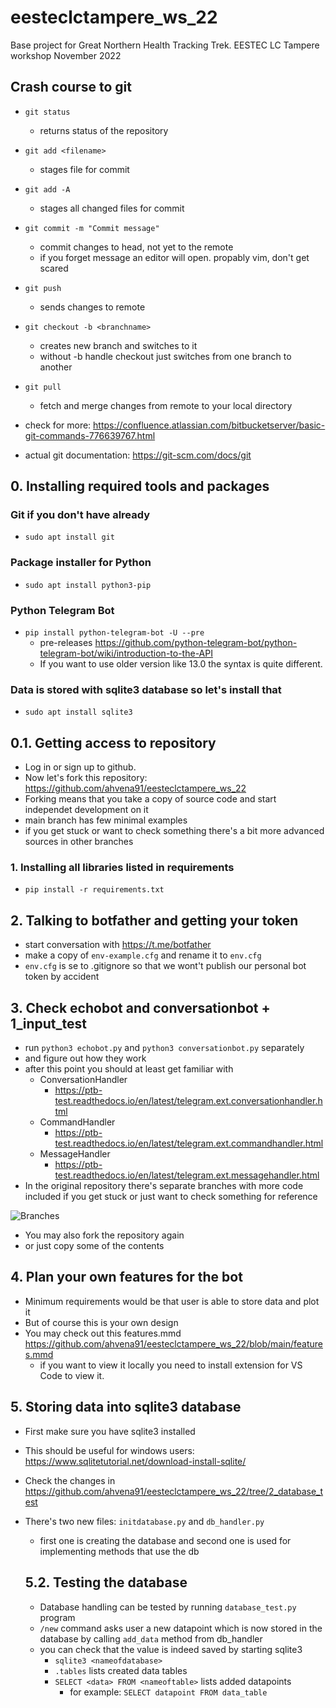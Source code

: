 # eesteclctampere_ws_22
Base project for Great Northern Health Tracking Trek. EESTEC LC Tampere workshop November 2022

## Crash course to git

- `git status`
  - returns status of the repository
- `git add <filename>`
  - stages file for commit
- `git add -A`
  - stages all changed files for commit
- `git commit -m "Commit message"`
  - commit changes to head, not yet to the remote
  - if you forget message an editor will open. propably vim, don't get scared
- `git push`
  - sends changes to remote
- `git checkout -b <branchname>`
  - creates new branch and switches to it
  - without -b handle checkout just switches from one branch to another
- `git pull`
  - fetch and merge changes from remote to your local directory

- check for more: https://confluence.atlassian.com/bitbucketserver/basic-git-commands-776639767.html
- actual git documentation: https://git-scm.com/docs/git

## 0. Installing required tools and packages

### Git if you don't have already

- `sudo apt install git`

### Package installer for Python

- `sudo apt install python3-pip`

### Python Telegram Bot 

- `pip install python-telegram-bot -U --pre`
  - pre-releases https://github.com/python-telegram-bot/python-telegram-bot/wiki/introduction-to-the-API
  - If you want to use older version like 13.0 the syntax is quite different.

### Data is stored with sqlite3 database so let's install that

- `sudo apt install sqlite3`

## 0.1. Getting access to repository

- Log in or sign up to github.
- Now let's fork this repository: https://github.com/ahvena91/eesteclctampere_ws_22
- Forking means that you take a copy of source code and start independet development on it
- main branch has few minimal examples
- if you get stuck or want to check something there's a bit more advanced sources in other branches

### 1. Installing all libraries listed in requirements

- `pip install -r requirements.txt`

## 2. Talking to botfather and getting your token

- start conversation with https://t.me/botfather
- make a copy of `env-example.cfg` and rename it to `env.cfg`
- `env.cfg` is se to .gitignore so that we wont't publish our personal bot token by accident

## 3. Check echobot and conversationbot + 1_input_test

- run `python3 echobot.py` and `python3 conversationbot.py` separately
- and figure out how they work
- after this point you should at least get familiar with
  - ConversationHandler
    - https://ptb-test.readthedocs.io/en/latest/telegram.ext.conversationhandler.html
  - CommandHandler
    - https://ptb-test.readthedocs.io/en/latest/telegram.ext.commandhandler.html
  - MessageHandler
    - https://ptb-test.readthedocs.io/en/latest/telegram.ext.messagehandler.html
- In the original repository there's separate branches with more code included if you get stuck or just want to check something for reference

![Branches](images/branches1.png)

- You may also fork the repository again 
- or just copy some of the contents

## 4. Plan your own features for the bot

- Minimum requirements would be that user is able to store data and plot it 
- But of course this is your own design 
- You may check out this features.mmd https://github.com/ahvena91/eesteclctampere_ws_22/blob/main/features.mmd
  - if you want to view it locally you need to install extension for VS Code to view it.

## 5. Storing data into sqlite3 database

- First make sure you have sqlite3 installed
- This should be useful for windows users: https://www.sqlitetutorial.net/download-install-sqlite/

- Check the changes in https://github.com/ahvena91/eesteclctampere_ws_22/tree/2_database_test
- There's two new files: `initdatabase.py` and `db_handler.py`
  - first one is creating the database and second one is used for implementing methods that use the db

  ## 5.2. Testing the database

  - Database handling can be tested by running `database_test.py` program 
  - `/new` command asks user a new datapoint which is now stored in the database by calling `add_data` method from db_handler
  - you can check that the value is indeed saved by starting sqlite3
    - `sqlite3 <nameofdatabase>`
    - `.tables` lists created data tables
    - `SELECT <data> FROM <nameoftable>` lists added datapoints
      - for example: `SELECT datapoint FROM data_table` 



